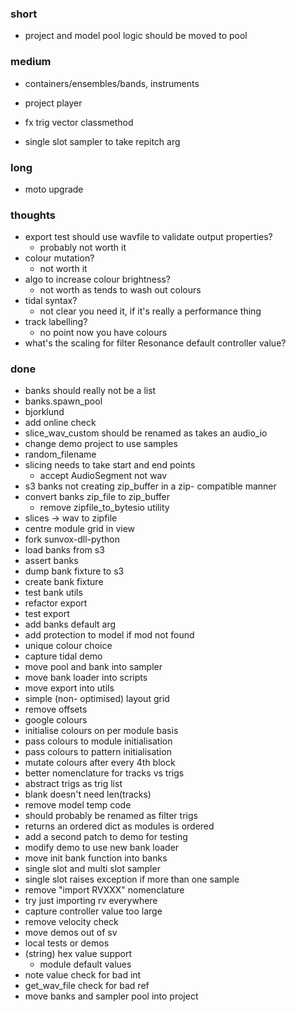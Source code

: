 ### short

- project and model pool logic should be moved to pool

### medium

- containers/ensembles/bands, instruments

- project player
- fx trig vector classmethod
- single slot sampler to take repitch arg

### long

- moto upgrade

### thoughts

- export test should use wavfile to validate output properties?
  - probably not worth it
- colour mutation?
  - not worth it
- algo to increase colour brightness?
  - not worth as tends to wash out colours
- tidal syntax?
  - not clear you need it, if it's really a performance thing
- track labelling?
  - no point now you have colours
- what's the scaling for filter Resonance default controller value?

### done

- banks should really not be a list
- banks.spawn_pool
- bjorklund
- add online check
- slice_wav_custom should be renamed as takes an audio_io
- change demo project to use samples 
- random_filename
- slicing needs to take start and end points
  - accept AudioSegment not wav
- s3 banks not creating zip_buffer in a zip- compatible manner
- convert banks zip_file to zip_buffer
  - remove zipfile_to_bytesio utility
- slices -> wav to zipfile
- centre module grid in view
- fork sunvox-dll-python
- load banks from s3
- assert banks
- dump bank fixture to s3
- create bank fixture
- test bank utils
- refactor export
- test export
- add banks default arg
- add protection to model if mod not found
- unique colour choice
- capture tidal demo
- move pool and bank into sampler
- move bank loader into scripts
- move export into utils
- simple (non- optimised) layout grid
- remove offsets
- google colours
- initialise colours on per module basis
- pass colours to module initialisation
- pass colours to pattern initialisation
- mutate colours after every 4th block 
- better nomenclature for tracks vs trigs
- abstract trigs as trig list
- blank doesn't need len(tracks)
- remove model temp code
- should probably be renamed as filter trigs 
- returns an ordered dict as modules is ordered
- add a second patch to demo for testing 
- modify demo to use new bank loader
- move init bank function into banks
- single slot and multi slot sampler
- single slot raises exception if more than one sample
- remove "import RVXXX" nomenclature
- try just importing rv everywhere
- capture controller value too large
- remove velocity check
- move demos out of sv
- local tests or demos
- (string) hex value support 
  - module default values
- note value check for bad int
- get_wav_file check for bad ref
- move banks and sampler pool into project
